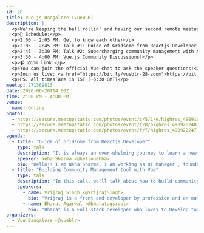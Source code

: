 ```yaml
---
id: 28
title: Vue.js Bangalore (VueBLR)
description: |
  <p>We're keeping the ball rollin' and having our second remote meetup this month. We'll have our usual lineup of great speakers and great talks—all experienced at the comfort of your homes.</p>
  <p>📝 Schedule:</p>
  <p>2:00 - 2:05 PM: Get to know each other</p>
  <p>2:05 - 2:45 PM: Talk #1: Guide of Gridsome from Reactjs Developer by Neha Sharma</p>
  <p>2:45 - 3:30 PM: Talk #2: Supercharging community management with Aura by Vrijraj Singh and Bharat Agarwal</p>
  <p>3:30 - 4:00 PM: Vue.js Community Discussions!</p>
  <p>📹 Zoom link:</p>
  <p>You can join the official Vue chat to ask the speaker questions!</p>
  <p>Join us live: <a href="https://bit.ly/vueblr-28-zoom">https://bit.ly/vueblr-28-zoom</a></p>
  <p>PS. All times are in IST (+5:30 GMT)</p>
meetup: 271369813
date: 2020-06-20T14:00Z
time: 2:00 PM - 4:00 PM
venue:
  name: Online
photos:
  - https://secure.meetupstatic.com/photos/event/c/5/1/e/highres_490910462.jpeg
  - https://secure.meetupstatic.com/photos/event/f/8/highres_490920248.jpeg
  - https://secure.meetupstatic.com/photos/event/f/7/highres_490920247.jpeg
agenda:
  - title: "Guide of Gridsome from Reactjs Developer"
    type: talk
    description: "It is always an over-whelming journey to learn a new framework/library. Especially when you are already using one already. How to learn a new framework, why to learn, what to build, and what the hack this Gridsome is?"
    speaker: Neha Sharma <@hellonehha>
    bio: "Hello!! I am Neha Sharma. I am working as UI Manager , founder of JSLovers & a11ytips.dev. Advocate of Accessibility and passionate about Calligraphy."
  - title: "Building Community Management tool with Vue"
    type: talk
    description: "In this talk, we'll talk about how to build community management tools or solutions using Vue.js and Its best practices."
    speakers:
      - name: Vrijraj Singh <@VrijrajSingh>
        bio: "Vrijraj is a front-end developer by profession and an outstanding person in daily life. Thinking out of the box is what he believes in doing. He is a Google Developer Expert for Firebase & Web. He states that learning is a process that never stops, even if you are old enough, there will be things that you can still learn. He is always eager to learn new technologies and develop new things based on it."
      - name: Bharat Agarwal <@bharatagsrwal>
        bio: "Bharat is a Full stack developer who loves to Develop tools, Playing with Software and its Security is his passion. Usually, he loves to make new things. He is also an active contributor at GDG-X Github organization where he is actively working as a team of Aura App."
organizers:
  - Vue Bangalore <@vueblr>
---
```


<EventPage />
